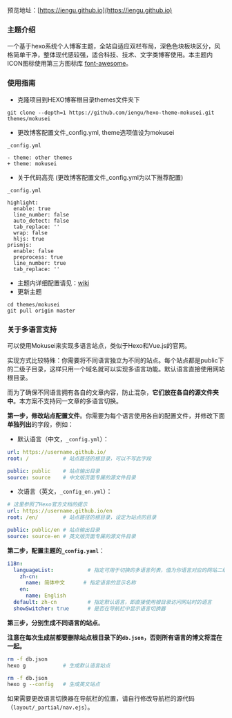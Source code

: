 预览地址：[https://iengu.github.io](https://iengu.github.io)   

### 主题介绍
一个基于hexo系统个人博客主题，全站自适应双栏布局，深色色块板块区分，风格简单干净，整体现代感较强，适合科技、技术、文字类博客使用。本主题内ICON图标使用第三方图标库 [font-awesome](https://fontawesome.com/)。

### 使用指南
* 克隆项目到HEXO博客根目录themes文件夹下
```
git clone --depth=1 https://github.com/iengu/hexo-theme-mokusei.git themes/mokusei
```
* 更改博客配置文件_config.yml, theme选项值设为mokusei
```
_config.yml

- theme: other themes
+ theme: mokusei
```
* 关于代码高亮  (更改博客配置文件_config.yml为以下推荐配置)
```
_config.yml

highlight:
  enable: true
  line_number: false
  auto_detect: false
  tab_replace: ''
  wrap: false
  hljs: true
prismjs:
  enable: false
  preprocess: true
  line_number: true
  tab_replace: ''
```
* 主题内详细配置请见：[wiki](https://github.com/iengu/hexo-theme-mokusei/wiki/%E4%B8%BB%E9%A2%98%E9%85%8D%E7%BD%AE%E6%96%87%E4%BB%B6_config.yml)
* 更新主题
```
cd themes/mokusei
git pull origin master
```

### 关于多语言支持

可以使用Mokusei来实现多语言站点，类似于Hexo和Vue.js的官网。

实现方式比较特殊：你需要将不同语言独立为不同的站点。每个站点都是public下的二级子目录，这样只用一个域名就可以实现多语言功能。默认语言直接使用网站根目录。

而为了确保不同语言拥有各自的文章内容，防止混杂，**它们放在各自的源文件夹中**。本方案不支持同一文章的多语言切换。

**第一步，修改站点配置文件**。你需要为每个语言使用各自的配置文件，并修改下面**单独列出**的字段，例如：

- 默认语言（中文，`_config.yml`）：
```yaml
url: https://username.github.io/
root: /           # 站点路径的根目录，可以不写此字段

public: public    # 站点输出目录
source: source    # 中文版页面专属的源文件目录
```

- 次语言（英文，`_config_en.yml`）：
```yaml
# 这里参照了Hexo官方文档的提示
url: https://username.github.io/en
root: /en/        # 站点路径的根目录，设定为站点的目录

public: public/en # 站点输出目录
source: source-en # 英文版页面专属的源文件目录
```

**第二步，配置主题的`_config.yaml`**：

```yaml
i18n:
  languageList:           # 指定可用于切换的多语言列表，值为你语言对应的网站二级目录
    zh-cn:
      name: 简体中文      # 指定语言的显示名称 
    en:
      name: English
  default: zh-cn          # 指定默认语言，即直接使用根目录访问网站时的语言
  showSwitcher: true      # 是否在导航栏中显示语言切换器
```

**第三步，分别生成不同语言的站点**。

**注意在每次生成前都要删除站点根目录下的`db.json`，否则所有语言的博文将混在一起。**

```bash
rm -f db.json
hexo g            # 生成默认语言站点

rm -f db.json
hexo g --config   # 生成英文站点
```

如果需要更改语言切换器在导航栏的位置，请自行修改导航栏的源代码（`layout/_partial/nav.ejs`）。

